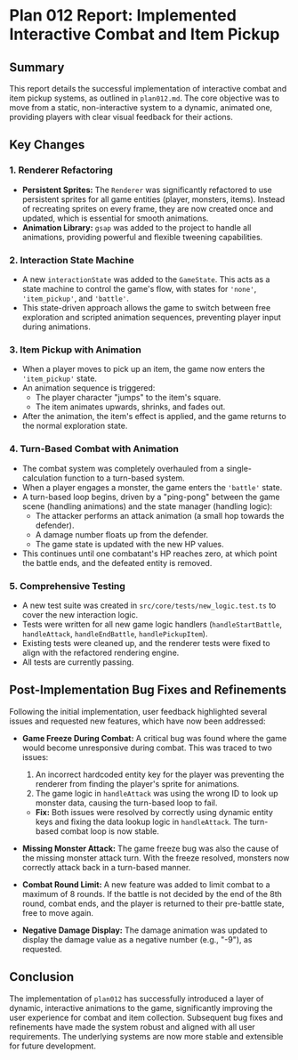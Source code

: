 # Plan 012 Report: Implemented Interactive Combat and Item Pickup

## Summary

This report details the successful implementation of interactive combat and item pickup systems, as outlined in `plan012.md`. The core objective was to move from a static, non-interactive system to a dynamic, animated one, providing players with clear visual feedback for their actions.

## Key Changes

### 1. Renderer Refactoring

- **Persistent Sprites:** The `Renderer` was significantly refactored to use persistent sprites for all game entities (player, monsters, items). Instead of recreating sprites on every frame, they are now created once and updated, which is essential for smooth animations.
- **Animation Library:** `gsap` was added to the project to handle all animations, providing powerful and flexible tweening capabilities.

### 2. Interaction State Machine

- A new `interactionState` was added to the `GameState`. This acts as a state machine to control the game's flow, with states for `'none'`, `'item_pickup'`, and `'battle'`.
- This state-driven approach allows the game to switch between free exploration and scripted animation sequences, preventing player input during animations.

### 3. Item Pickup with Animation

- When a player moves to pick up an item, the game now enters the `'item_pickup'` state.
- An animation sequence is triggered:
    - The player character "jumps" to the item's square.
    - The item animates upwards, shrinks, and fades out.
- After the animation, the item's effect is applied, and the game returns to the normal exploration state.

### 4. Turn-Based Combat with Animation

- The combat system was completely overhauled from a single-calculation function to a turn-based system.
- When a player engages a monster, the game enters the `'battle'` state.
- A turn-based loop begins, driven by a "ping-pong" between the game scene (handling animations) and the state manager (handling logic):
    - The attacker performs an attack animation (a small hop towards the defender).
    - A damage number floats up from the defender.
    - The game state is updated with the new HP values.
- This continues until one combatant's HP reaches zero, at which point the battle ends, and the defeated entity is removed.

### 5. Comprehensive Testing

- A new test suite was created in `src/core/tests/new_logic.test.ts` to cover the new interaction logic.
- Tests were written for all new game logic handlers (`handleStartBattle`, `handleAttack`, `handleEndBattle`, `handlePickupItem`).
- Existing tests were cleaned up, and the renderer tests were fixed to align with the refactored rendering engine.
- All tests are currently passing.

## Post-Implementation Bug Fixes and Refinements

Following the initial implementation, user feedback highlighted several issues and requested new features, which have now been addressed:

- **Game Freeze During Combat:** A critical bug was found where the game would become unresponsive during combat. This was traced to two issues:
    1.  An incorrect hardcoded entity key for the player was preventing the renderer from finding the player's sprite for animations.
    2.  The game logic in `handleAttack` was using the wrong ID to look up monster data, causing the turn-based loop to fail.
    - **Fix:** Both issues were resolved by correctly using dynamic entity keys and fixing the data lookup logic in `handleAttack`. The turn-based combat loop is now stable.

- **Missing Monster Attack:** The game freeze bug was also the cause of the missing monster attack turn. With the freeze resolved, monsters now correctly attack back in a turn-based manner.

- **Combat Round Limit:** A new feature was added to limit combat to a maximum of 8 rounds. If the battle is not decided by the end of the 8th round, combat ends, and the player is returned to their pre-battle state, free to move again.

- **Negative Damage Display:** The damage animation was updated to display the damage value as a negative number (e.g., "-9"), as requested.

## Conclusion

The implementation of `plan012` has successfully introduced a layer of dynamic, interactive animations to the game, significantly improving the user experience for combat and item collection. Subsequent bug fixes and refinements have made the system robust and aligned with all user requirements. The underlying systems are now more stable and extensible for future development.
